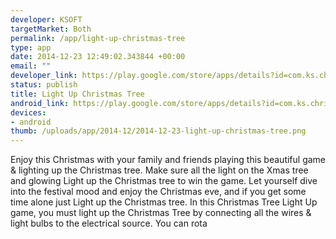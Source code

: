 ```yaml
--- 
developer: KSOFT
targetMarket: Both
permalink: /app/light-up-christmas-tree
type: app
date: 2014-12-23 12:49:02.343844 +00:00
email: ""
developer_link: https://play.google.com/store/apps/details?id=com.ks.christmaslight
status: publish
title: Light Up Christmas Tree
android_link: https://play.google.com/store/apps/details?id=com.ks.christmaslight
devices: 
- android
thumb: /uploads/app/2014-12/2014-12-23-light-up-christmas-tree.png
---
```


Enjoy this Christmas with your family and friends playing this beautiful game & lighting up the Christmas tree.
Make sure all the light on the Xmas tree and glowing Light up the Christmas tree to win the game.
Let yourself dive into the festival mood and enjoy the Christmas eve, and if you get some time alone just Light up the Christmas tree.
In this Christmas Tree Light Up game, you must light up the Christmas Tree by connecting all the wires & light bulbs to the electrical source. You can rota
